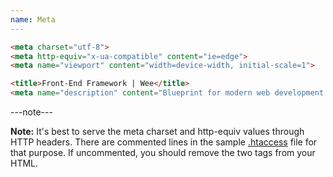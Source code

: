 ```yaml
---
name: Meta
---
```


```html
<meta charset="utf-8">
<meta http-equiv="x-ua-compatible" content="ie=edge">
<meta name="viewport" content="width=device-width, initial-scale=1">

<title>Front-End Framework | Wee</title>
<meta name="description" content="Blueprint for modern web development.">
```

---note---

**Note:** It's best to serve the meta charset and http-equiv values through HTTP headers. There are commented lines in the sample [.htaccess](/start/structure#htaccess) file for that purpose. If uncommented, you should remove the two tags from your HTML.